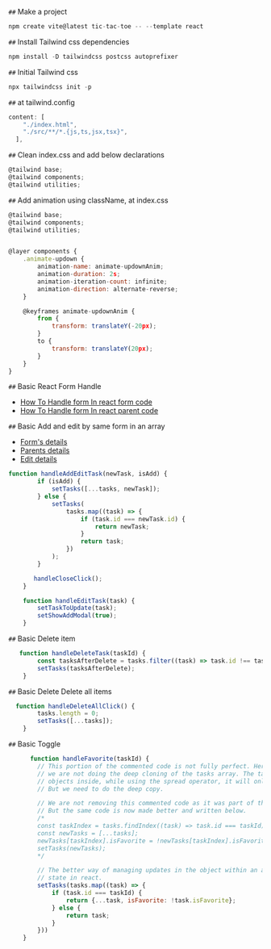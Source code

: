`##` Make a project
```javascript 
npm create vite@latest tic-tac-toe -- --template react
```
`##` Install Tailwind css dependencies
```javascript
npm install -D tailwindcss postcss autoprefixer
```
`##` Initial Tailwind css
```javascript
npx tailwindcss init -p
```
`##` at tailwind.config
```javascript
content: [
    "./index.html",
    "./src/**/*.{js,ts,jsx,tsx}",
  ],
```
`##` Clean index.css and add below declarations
```javascript
@tailwind base;
@tailwind components;
@tailwind utilities;
```
`##` Add animation using className, at index.css
```javascript
@tailwind base;
@tailwind components;
@tailwind utilities;


@layer components {
    .animate-updown {
        animation-name: animate-updownAnim;
        animation-duration: 2s;
        animation-iteration-count: infinite;
        animation-direction: alternate-reverse;
    }

    @keyframes animate-updownAnim {
        from {
            transform: translateY(-20px);
        }
        to {
            transform: translateY(20px);
        }
    }
}
```
`##` Basic React Form Handle

- [How To Handle form In react form code](https://github.com/Learn-with-Sumit/rnext/blob/2.10/src/task/AddTaskModal.jsx)
- [How To Handle form In react parent code](https://github.com/Learn-with-Sumit/rnext/blob/2.10/src/task/TaskBoard.jsx)

`##` Basic Add and edit by same form in an array 
- [Form's details](https://github.com/Learn-with-Sumit/rnext/blob/2.10/src/task/AddTaskModal.jsx)
- [Parents details](https://github.com/Learn-with-Sumit/rnext/blob/2.10/src/task/TaskBoard.jsx)
- [Edit details](https://github.com/Learn-with-Sumit/rnext/blob/2.10/src/task/TaskList.jsx)


```javascript
function handleAddEditTask(newTask, isAdd) {
        if (isAdd) {
            setTasks([...tasks, newTask]);
        } else {
            setTasks(
                tasks.map((task) => {
                    if (task.id === newTask.id) {
                        return newTask;
                    }
                    return task;
                })
            );
        }

       handleCloseClick();
    }

    function handleEditTask(task) {
        setTaskToUpdate(task);
        setShowAddModal(true);
    }
```

`##` Basic Delete item 

```javascript
   function handleDeleteTask(taskId) {
        const tasksAfterDelete = tasks.filter((task) => task.id !== taskId);
        setTasks(tasksAfterDelete);
    }
```

`##` Basic Delete Delete all items 
```javascript
  function handleDeleteAllClick() {
        tasks.length = 0;
        setTasks([...tasks]);
    }
```

`##` Basic Toggle

```javascript
      function handleFavorite(taskId) {
        // This portion of the commented code is not fully perfect. Here
        // we are not doing the deep cloning of the tasks array. The tasks array has
        // objects inside, while using the spread operator, it will only make the shallow copy.
        // But we need to do the deep copy.

        // We are not removing this commented code as it was part of the recording.
        // But the same code is now made better and written below.
        /*
        const taskIndex = tasks.findIndex((task) => task.id === taskId);
        const newTasks = [...tasks];
        newTasks[taskIndex].isFavorite = !newTasks[taskIndex].isFavorite;
        setTasks(newTasks);
        */

        // The better way of managing updates in the object within an array as a
        // state in react.
        setTasks(tasks.map((task) => {
            if (task.id === taskId) {
                return {...task, isFavorite: !task.isFavorite};
            } else {
                return task;
            }
        }))
    }

```


